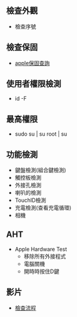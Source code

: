 ## 檢查外觀
- 檢查序號

## 檢查保固
- [apple保固查詢](https://checkcoverage.apple.com/tw/zh/;jsessionid=node0spyvkbsi0v4v1at2e1x9sxhd026430328.node0)

## 使用者權限檢測
- id -F

## 最高權限
- sudo su | su root | su

## 功能檢測
- 鍵盤檢測(組合鍵檢測)
- 觸控板檢測
- 外接孔檢測
- 喇叭的檢測
- TouchID檢測
- 充電檢測(查看充電循環)
- 相機

## AHT

- Apple Hardware Test
  - 移除所有外接程式
  - 電腦關機
  - 開時時按住D鍵  


## 影片
- [檢查流程](https://www.youtube.com/watch?v=U8IbRS5nacg)
